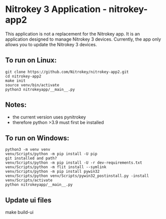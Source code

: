 # Nitrokey 3 Application - nitrokey-app2

This application is not a replacement for the Nitrokey app. It is an application designed to manage Nitrokey 3 devices. Currently, the app only allows you to update the Nitrokey 3 devices.

## To run on Linux:

```
git clone https://github.com/Nitrokey/nitrokey-app2.git
cd nitrokey-app2
make init
source venv/bin/activate
python3 nitrokeyapp/__main__.py
```

## Notes:
* the current version uses pynitrokey 
* therefore python >3.9 must first be installed

## To run on Windows:

```
python3 -m venv venv
venv/Scripts/python -m pip install -U pip
git installed and path?
venv/Scripts/python -m pip install -U -r dev-requirements.txt
venv/Scripts/python -m flit install --symlink
venv/Scripts/python -m pip install pywin32
venv/Scripts/python venv/Scripts/pywin32_postinstall.py -install
venv/Scripts/activate
python nitrokeyapp/__main__.py
```
## Update ui files
make build-ui
